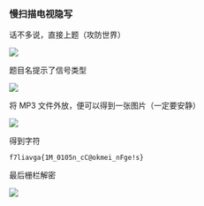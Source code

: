 ### 慢扫描电视隐写

话不多说，直接上题（攻防世界）

![](https://pic1.imgdb.cn/item/67e2ad060ba3d5a1d7e34bb3.png)

题目名提示了信号类型

![](https://pic1.imgdb.cn/item/67e2ad3b0ba3d5a1d7e34bd2.png)

将 MP3 文件外放，便可以得到一张图片（一定要安静）

![](https://pic1.imgdb.cn/item/67e2b0530ba3d5a1d7e34d93.png)

得到字符

```
f7liavga{1M_0105n_cC@okmei_nFge!s}
```

最后栅栏解密

![](https://pic1.imgdb.cn/item/67e2b0ba0ba3d5a1d7e34daa.png)
